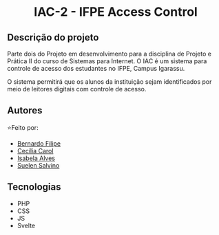 
<h1 align="center">IAC-2 - IFPE Access Control</h1>

## Descrição do projeto
Parte dois do Projeto em desenvolvimento para a disciplina de Projeto e Prática II do curso de Sistemas para Internet. O IAC é um sistema para controle de acesso dos estudantes no IFPE, Campus Igarassu.

O sistema permitirá que os alunos da instituição sejam identificados por meio de leitores digitais com controle de acesso. 




## Autores
 ⭐Feito por:

* [Bernardo Filipe](https://github.com/BernardoFOFG)
* [Cecília Carol](https://github.com/CeciliaCarol)
* [Isabela Alves](https://github.com/Isabela-Alves)
* [Suelen Salvino](https://github.com/suelensalvino)


## Tecnologias
* PHP
* CSS
* JS
* Svelte



